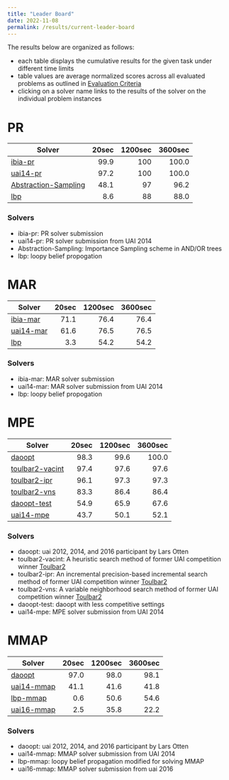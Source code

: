 ```yaml
---
title: "Leader Board"
date: 2022-11-08
permalink: /results/current-leader-board
---
```




The results below are organized as follows:
- each table displays the cumulative results for the given task under different time limits
- table values are average normalized scores across all evaluated problems as outlined in [Evaluation Criteria](https://uaicompetition.github.io/uci-2022/results/evaluation-criteria/)
- clicking on a solver name links to the results of the solver on the individual problem instances 


# PR

|                                Solver                                | 20sec | 1200sec | 3600sec |
| -------------------------------------------------------------------- | ----: | ------: | ------: |
| [ibia-pr](solver-scores/ibia-pr-scores.md)                           |  99.9 |     100 |   100.0 |
| [uai14-pr](solver-scores/uai14-pr-scores.md)                         |  97.2 |     100 |   100.0 |
| [Abstraction-Sampling](solver-scores/Abstraction-Sampling-scores.md) |  48.1 |      97 |    96.2 |
| [lbp](solver-scores/lbp-scores.md)                                   |   8.6 |      88 |    88.0 |

### Solvers

- ibia-pr: PR solver submission
- uai14-pr: PR solver submission from UAI 2014
- Abstraction-Sampling: Importance Sampling scheme in AND/OR trees
- lbp: loopy belief propogation

# MAR

|                     Solver                     | 20sec | 1200sec | 3600sec |
| ---------------------------------------------- | ----: | ------: | ------: |
| [ibia-mar](solver-scores/ibia-mar-scores.md)   |  71.1 |    76.4 |    76.4 |
| [uai14-mar](solver-scores/uai14-mar-scores.md) |  61.6 |    76.5 |    76.5 |
| [lbp](solver-scores/lbp-scores.md)             |   3.3 |    54.2 |    54.2 |

### Solvers

- ibia-mar: MAR solver submission
- uai14-mar: MAR solver submission from UAI 2014
- lbp: loopy belief propogation

# MPE

|                           Solver                           | 20sec | 1200sec | 3600sec |
| ---------------------------------------------------------- | ----: | ------: | ------: |
| [daoopt](solver-scores/daoopt-scores.md)                   |  98.3 |    99.6 |   100.0 |
| [toulbar2-vacint](solver-scores/toulbar2-vacint-scores.md) |  97.4 |    97.6 |    97.6 |
| [toulbar2-ipr](solver-scores/toulbar2-ipr-scores.md)       |  96.1 |    97.3 |    97.3 |
| [toulbar2-vns](solver-scores/toulbar2-vns-scores.md)       |  83.3 |    86.4 |    86.4 |
| [daoopt-test](solver-scores/daoopt-test-scores.md)         |  54.9 |    65.9 |    67.6 |
| [uai14-mpe](solver-scores/uai14-mpe-scores.md)             |  43.7 |    50.1 |    52.1 |

### Solvers

- daoopt: uai 2012, 2014, and 2016 participant by Lars Otten
- toulbar2-vacint: A heuristic search method of former UAI competition winner [Toulbar2](https://github.com/toulbar2/toulbar2)
- toulbar2-ipr: An incremental precision-based incremental search method of former UAI competition winner [Toulbar2](https://github.com/toulbar2/toulbar2)
- toulbar2-vns: A variable neighborhood search method of former UAI competition winner [Toulbar2](https://github.com/toulbar2/toulbar2)
- daoopt-test: daoopt with less competitive settings
- uai14-mpe: MPE solver submission from UAI 2014

# MMAP

|                      Solver                      | 20sec | 1200sec | 3600sec |
| ------------------------------------------------ | ----: | ------: | ------: |
| [daoopt](solver-scores/daoopt-scores.md)         |  97.0 |    98.0 |    98.1 |
| [uai14-mmap](solver-scores/uai14-mmap-scores.md) |  41.1 |    41.6 |    41.8 |
| [lbp-mmap](solver-scores/lbp-mmap-scores.md)     |   0.6 |    50.6 |    54.6 |
| [uai16-mmap](solver-scores/uai16-mmap-scores.md) |   2.5 |    35.8 |    22.2 |

### Solvers

- daoopt: uai 2012, 2014, and 2016 participant by Lars Otten
- uai14-mmap: MMAP solver submission from UAI 2014
- lbp-mmap: loopy belief propagation modified for solving MMAP
- uai16-mmap: MMAP solver submission from uai 2016

